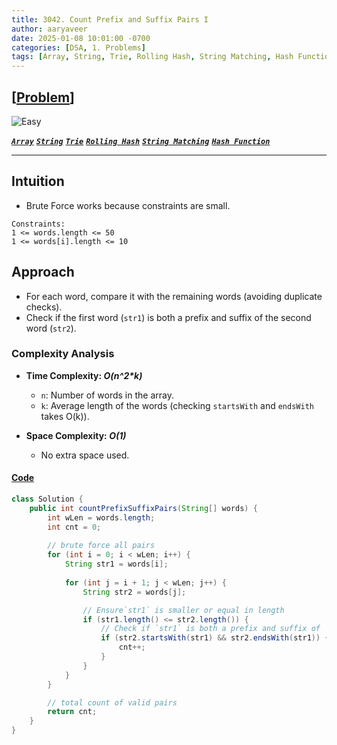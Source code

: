 ```yaml
---
title: 3042. Count Prefix and Suffix Pairs I
author: aaryaveer
date: 2025-01-08 10:01:00 -0700
categories: [DSA, 1. Problems]
tags: [Array, String, Trie, Rolling Hash, String Matching, Hash Function]
---
```


## [[Problem](https://leetcode.com/problems/count-prefix-and-suffix-pairs-i/description/)]

![Easy](https://img.shields.io/badge/Easy-green?style=for-the-badge) 
<!-- ![Medium](https://img.shields.io/badge/Medium-yellow?style=for-the-badge)   -->
<!-- ![Hard](https://img.shields.io/badge/Hard-red?style=for-the-badge) -->

[**_`Array`_**](https://akr2803.github.io/tags/array/) [**_`String`_**](https://akr2803.github.io/tags/string/) [**_`Trie`_**](https://akr2803.github.io/tags/trie/) [**_`Rolling Hash`_**](https://akr2803.github.io/tags/rolling-hash/) [**_`String Matching`_**](https://akr2803.github.io/tags/string-matching/) [**_`Hash Function`_**](https://akr2803.github.io/tags/hash-function/)

---

## Intuition
- Brute Force works because constraints are small.

```
Constraints:
1 <= words.length <= 50
1 <= words[i].length <= 10
```

## Approach

- For each word, compare it with the remaining words (avoiding duplicate checks).
- Check if the first word (`str1`) is both a prefix and suffix of the second word (`str2`).

### Complexity Analysis
- **Time Complexity: _O(n^2*k)_**
  - `n`: Number of words in the array.
  - `k`: Average length of the words (checking `startsWith` and `endsWith` takes O(k)).
  
- **Space Complexity: _O(1)_**
  - No extra space used.

#### [Code](https://github.com/AKR-2803/DSA-Declassified/blob/main/POTD-Leetcode/January/code/CountPrefixAndSuffixPairsI.java)

```java
class Solution {
    public int countPrefixSuffixPairs(String[] words) {
        int wLen = words.length;
        int cnt = 0;
        
        // brute force all pairs
        for (int i = 0; i < wLen; i++) {
            String str1 = words[i];
            
            for (int j = i + 1; j < wLen; j++) {
                String str2 = words[j];

                // Ensure`str1` is smaller or equal in length
                if (str1.length() <= str2.length()) {
                    // Check if `str1` is both a prefix and suffix of `str2`
                    if (str2.startsWith(str1) && str2.endsWith(str1)) {
                        cnt++;
                    }
                }
            }
        }

        // total count of valid pairs
        return cnt;
    }
}
```